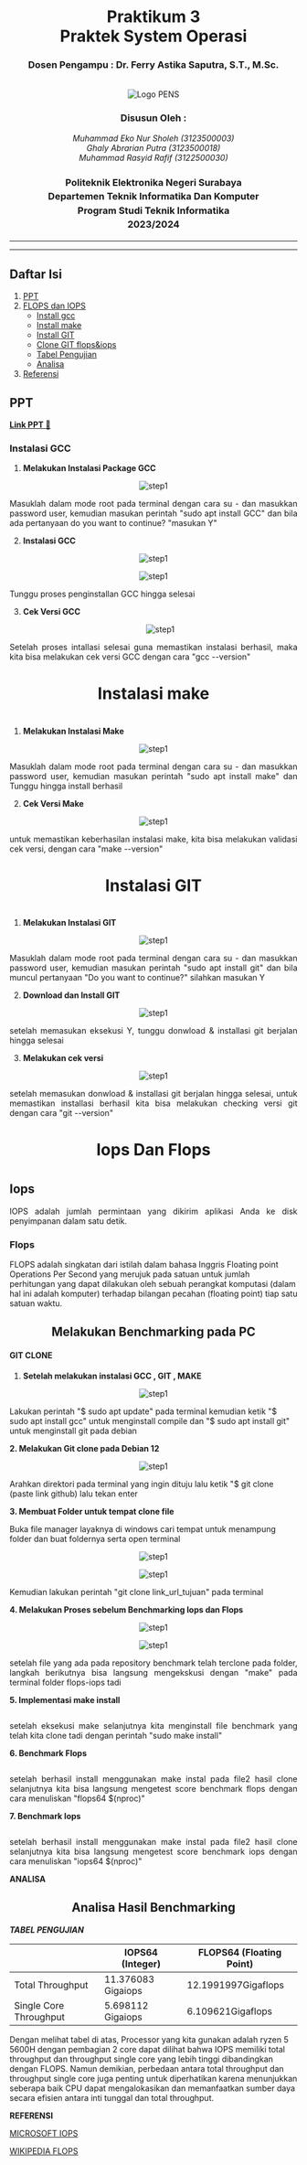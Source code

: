 <div align="center">
  <h1 class="text-align: center;font-weight: bold">Praktikum 3<br>Praktek System Operasi</h1>
  <h3 class="text-align: center;">Dosen Pengampu : Dr. Ferry Astika Saputra, S.T., M.Sc.</h3>
</div>
<br />
<div align="center">
  <img src="https://upload.wikimedia.org/wikipedia/id/4/44/Logo_PENS.png" alt="Logo PENS">
  <div align="center">
  <h3 style="text-align: center;">Disusun Oleh :</h3>
  <p style="text-align: center;">
    <em>Muhammad Eko Nur Sholeh (3123500003)</em><br>
    <em>Ghaly Abrarian Putra (3123500018)</em><br>
    <em>Muhammad Rasyid Rafif (3122500030)</em>
  </p>
</div>

<h3 style="text-align: center;line-height: 1.5">Politeknik Elektronika Negeri Surabaya<br>Departemen Teknik Informatika Dan Komputer<br>Program Studi Teknik Informatika<br>2023/2024</h3>
  <hr><hr>
</div>

## Daftar Isi

1. [PPT](#ppt)
2. [FLOPS dan IOPS](#iops-dan-flops)<br>
   - [Install gcc](#instalasi-gcc)<br>
   - [Install make](#instalasi-make)<br>
   - [Install GIT](#instalasi-git)<br>
   - [Clone GIT flops&iops](#git-clone)<br>
   - [Tabel Pengujian](#tabel-pengujian)<br>
   - [Analisa](#analisa)
3. [Referensi](#referensi)

## PPT

**[Link PPT 🔗]([https://www.canva.com/design/DAF_WiIYVxg/RGJFWfZrDohJ6Ga9WcEA3g/edit](https://www.canva.com/design/DAF_XW_UZwk/Nu7KdnHiqvdVecegtiWBUQ/edit?utm_content=DAF_XW_UZwk&utm_campaign=designshare&utm_medium=link2&utm_source=sharebutton))**
            


### Instalasi GCC

1. **<p align="justify">Melakukan Instalasi Package GCC<p>**

 <p align="center">
     <img src="assets/gcc/gcc-1.png" alt="step1">
   </p>

<p align="justify">Masuklah dalam mode root pada terminal dengan cara su - dan masukkan password user, kemudian masukan perintah "sudo apt install GCC" dan bila ada pertanyaan do you want to continue? "masukan Y" </p>

2. **<p align="justify">Instalasi GCC<p>**

 <p align="center">
     <img src="assets/gcc/gcc-2.png" alt="step1">
   </p>
   <p align="center">
     <img src="assets/gcc/gcc-3.png" alt="step1">
   </p>

<p align="Justify">Tunggu proses penginstallan GCC hingga selesai</p>


3. **<p align="justify">Cek Versi GCC<p>**

 
   <p align="center">
     <img src="assets/gcc/gcc-4.png" alt="step1">
   </p>

<p align="justify">Setelah proses intallasi selesai guna memastikan instalasi berhasil, maka kita bisa melakukan cek versi GCC dengan cara "gcc --version"</p>

### <h1 align="center">Instalasi make<h1>

1. **<p align="justify">Melakukan Instalasi Make**<p>
 <p align="center">
     <img src="assets/make/mk-1.png" alt="step1">
   </p>

<p align="justify">Masuklah dalam mode root pada terminal dengan cara su - dan masukkan password user, kemudian masukan perintah "sudo apt install make" dan Tunggu hingga install berhasil</p>

2. **<p align="justify">Cek Versi Make</p>**
 <p align="center">
     <img src="assets/make/mk-2.png" alt="step1">
   </p>

<p align="justify">untuk memastikan keberhasilan instalasi make, kita bisa melakukan validasi cek versi, dengan cara "make --version"</p>


### <h1 align="center">Instalasi GIT<h1>

1. **<p align="justify">Melakukan Instalasi GIT**<p>
 <p align="center">
     <img src="assets/git/git-1.png" alt="step1">
   </p>

<p align="justify">Masuklah dalam mode root pada terminal dengan cara su - dan masukkan password user, kemudian masukan perintah "sudo apt install git" dan bila muncul pertanyaan "Do you want to continue?" silahkan masukan Y</p>

2. **<p align="justify">Download dan Install GIT**<p>
 <p align="center">
     <img src="assets/git/git-2.png" alt="step1">
   </p>

<p align="justify">setelah memasukan eksekusi Y, tunggu donwload & installasi git berjalan hingga selesai</p>

3. **<p align="justify">Melakukan cek versi**<p>
 <p align="center">
     <img src="assets/git/git-3.png" alt="step1">
   </p>

<p align="justify">setelah memasukan  donwload & installasi git berjalan hingga selesai, untuk memastikan installasi berhasil kita bisa melakukan checking versi git dengan cara "git --version"</p></p>
            
## <h1 align="center">Iops Dan Flops<h1>

<h2>Iops</h2>
<p align="justify">IOPS adalah jumlah permintaan yang dikirim aplikasi Anda ke disk penyimpanan dalam satu detik.</p>

<h3>Flops</h3>
<p>FLOPS adalah singkatan dari istilah dalam bahasa Inggris Floating point Operations Per Second yang merujuk pada satuan untuk jumlah perhitungan yang dapat dilakukan oleh sebuah perangkat komputasi (dalam hal ini adalah komputer) terhadap bilangan pecahan (floating point) tiap satu satuan waktu.</p>


<h2 align="center">Melakukan Benchmarking pada PC</h2>




#### GIT CLONE

1. **<p align="justify">Setelah melakukan instalasi GCC , GIT , MAKE**<p>

 <p align="center">
     <img src="assets/make/gitawl.png" alt="step1">
   </p>


<p>Lakukan perintah "$ sudo apt update" pada terminal kemudian ketik "$ sudo apt install gcc" untuk menginstall compile dan "$ sudo apt install git" untuk menginstall git pada debian</p>


**<p align="justify">2. Melakukan Git clone pada Debian 12**<p>

 <p align="center">
     <img src="assets/git/cl-1.png" alt="step1">
   </p>

<p>Arahkan direktori pada terminal yang ingin dituju lalu ketik "$ git clone (paste link github) lalu tekan enter</p>

**<p align="justify">3. Membuat Folder untuk tempat clone file**<p>

<p>Buka file manager layaknya di windows cari tempat untuk menampung folder dan buat foldernya serta open terminal</p>
 <p align="center">
     <img src="assets/git/cl-2.png" alt="step1">
   </p>



 <p align="center">
     <img src="assets/git/cl-3.png" alt="step1">
   </p>

<p>Kemudian lakukan perintah "git clone link_url_tujuan" pada terminal </p>

**<p align="justify">4. Melakukan Proses sebelum Benchmarking Iops dan Flops**<p>
 <p align="center">
     <img src="assets/git/cl-4.png" alt="step1">
   </p>
    <p align="center">
     <img src="assets/flop/fl1.png" alt="step1">
   </p>
<p align=justify>setelah file yang ada pada repository benchmark telah terclone pada folder, langkah berikutnya bisa langsung mengekskusi dengan "make" pada terminal folder flops-iops tadi</p>


**<p align="justify">5. Implementasi make install**<p>

<img src="assets/flop/fl3.png" alt="">

<p align=justify>setelah eksekusi make selanjutnya kita menginstall file benchmark yang telah kita clone tadi dengan perintah "sudo make install"</p>


**<p align="justify">6. Benchmark  Flops**<p>
<img src="assets/flop/flops.png" alt="">
<p align=justify>setelah berhasil install menggunakan make instal pada file2 hasil clone selanjutnya kita bisa langsung mengetest score benchmark flops dengan cara menuliskan "flops64 $(nproc)"</p>



**<p align="justify">7. Benchmark  Iops**<p>
<img src="assets/flop/iops.png" alt="">
<p align=justify>setelah berhasil install menggunakan make instal pada file2 hasil clone selanjutnya kita bisa langsung mengetest score benchmark iops dengan cara menuliskan "iops64 $(nproc)"</p>


**ANALISA** 
<h2 align="center">Analisa Hasil Benchmarking</h2>

***TABEL PENGUJIAN*** 
<p justify-content="center">

|                      | IOPS64 (Integer)         | FLOPS64 (Floating Point)    |
|----------------------|------------------------|---------------------------|
| Total Throughput     | 11.376083 Gigaiops     | 12.1991997Gigaflops       |
| Single Core Throughput | 5.698112 Gigaiops   | 6.109621Gigaflops       |
</p>

<p>Dengan melihat tabel di atas, Processor yang kita gunakan adalah ryzen 5 5600H dengan pembagian 2 core dapat dilihat bahwa IOPS memiliki total throughput dan throughput single core yang lebih tinggi dibandingkan dengan FLOPS. Namun demikian, perbedaan antara total throughput dan throughput single core juga penting untuk diperhatikan karena menunjukkan seberapa baik CPU dapat mengalokasikan dan memanfaatkan sumber daya secara efisien antara inti tunggal dan total throughput.</p>

**REFERENSI** 

[MICROSOFT IOPS](https://learn.microsoft.com/id-id/azure/virtual-machines/premium-storage-performance)

[WIKIPEDIA FLOPS](https://id.wikipedia.org/wiki/FLOPS)
